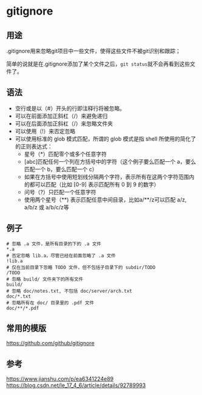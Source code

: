 # gitignore
## 用途
.gitignore用来忽略git项目中一些文件，使得这些文件不被git识别和跟踪；

简单的说就是在.gitignore添加了某个文件之后，`git status`就不会再看到这些文件了。

## 语法
* 空行或是以（#）开头的行即注释行将被忽略。
* 可以在前面添加正斜杠（/）来避免递归
* 可以在后面添加正斜杠（/）来忽略文件夹
* 可以使用（!）来否定忽略
* 可以使用标准的 glob 模式匹配，所谓的 glob 模式是指 shell 所使用的简化了的正则表达式：
  * 星号（*）匹配零个或多个任意字符
  * \[abc]匹配任何一个列在方括号中的字符（这个例子要么匹配一个 a，要么匹配一个 b，要么匹配一个 c）
  * 如果在方括号中使用短划线分隔两个字符，表示所有在这两个字符范围内的都可以匹配（比如 \[0-9] 表示匹配所有 0 到 9 的数字）
  * 问号（?）只匹配一个任意字符
  * 使用两个星号（\*\*) 表示匹配任意中间目录，比如a/**/z可以匹配 a/z, a/b/z 或 a/b/c/z等

## 例子
```
# 忽略 .a 文件，是所有目录的下的 .a 文件
*.a
# 否定忽略 lib.a，尽管已经在前面忽略了 .a 文件
!lib.a
# 仅在当前目录下忽略 TODO 文件，但不包括子目录下的 subdir/TODO
/TODO
# 忽略 build/ 文件夹下的所有文件
build/
# 忽略 doc/notes.txt, 不包括 doc/server/arch.txt
doc/*.txt
# 忽略所有在 doc/ 目录里的 .pdf 文件 
doc/**/*.pdf
```

## 常用的模版
https://github.com/github/gitignore

## 参考
https://www.jianshu.com/p/ea6341224e89  
https://blog.csdn.net/le_17_4_6/article/details/92789993